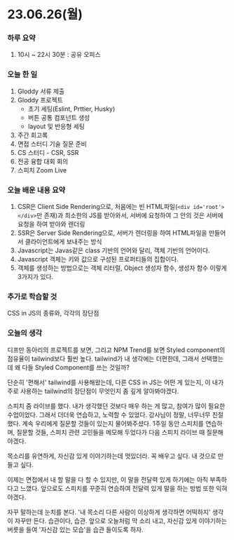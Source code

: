 # 23.06.26(월)

### 하루 요약

1. 10시 ~ 22시 30분 : 공유 오피스

### 오늘 한 일

1. Gloddy 서류 제출
2. Gloddy 프로젝트
   - 초기 세팅(Eslint, Prttier, Husky)
   - 버튼 공통 컴포넌트 생성
   - layout 및 반응형 세팅
3. 주간 회고록
4. 면접 스터디 기술 질문 준비
5. CS 스터디 - CSR, SSR
6. 전공 융합 대회 회의
7. 스피치 Zoom Live

### 오늘 배운 내용 요약

1. CSR은 Client Side Rendering으로, 처음에는 빈 HTML파일(`<div id='root'></div>`만 존재)과 최소한의 JS를 받아와서, 서버에 요청하여 그 안의 것은 서버에 요청을 하여 받아와 렌더링
2. SSR은 Server Side Rendering으로, 서버가 렌더링을 하여 HTML파일을 만들어서 클라이언트에게 보내주는 방식
3. Javascript는 Javas같은 class 기반의 언어와 달리, 객체 기반의 언어이다.
4. Javascript 객체는 키와 값으로 구성된 프로퍼티들의 집합이다.
5. 객체를 생성하는 방법으로는 객체 리터럴, Object 생성자 함수, 생성자 함수 이렇게 3가지가 있다.

### 추가로 학습할 것

CSS in JS의 종류와, 각각의 장단점

### 오늘의 생각

디프만 동아리의 프로젝트를 보면, 그리고 NPM Trend를 보면 Styled component의 점유율이 tailwind보다 훨씬 높다. tailwind가 내 생각에는 더편한데, 그래서 선택했는데 왜 다들 Styled Component를 쓰는 것일까?

단순히 '편해서' tailwind를 사용해왔는데, 다른 CSS in JS는 어떤 게 있는지, 이 내가 주로 사용하는 tailwind의 장단점이 무엇인지 좀 깊게 알아봐야겠다.

스피치 줌 라이브를 했다. 내가 생각했던 것보다 매우 하는 게 많고, 참여가 많이 필요한 수업이었다. 그래서 더더욱 연습하고, 노력할 수 있었다. 강사님이 정말, 너무너무 친절했다. 계속 우리에게 질문할 것들이 있는지 물어봐주셨다. 1주일 동안 스피치를 연습하며, 질문할 것들, 스피치 관련 고민들을 메모해 두었다가 다음 스피치 라이브 때 질문해야겠다.

목소리를 유연하게, 자신감 있게 이야기하는데 멋있더라. 꼭 배우고 싶다. 내 것으로 만들고 싶다.

이제는 면접에서 내 할 말을 다 할 수 있지만, 이 말을 전달력 있게 하기에는 아직 부족하다고 느꼈다. 앞으로도 스피치를 꾸준히 연습하여 전달력 있게 말을 하는 방법 또한 익혀야겠다.

자꾸 말하는데 눈치를 본다. '내 목소리 다른 사람이 이상하게 생각하면 어떡하지' 생각이 자꾸만 든다. 습관이다, 습관. 앞으로 오늘처럼 막 소리 내고, 자신감 있게 이야기하는 버릇을 들여 '자신감 있는 모습'을 습관 들이도록 하자.

